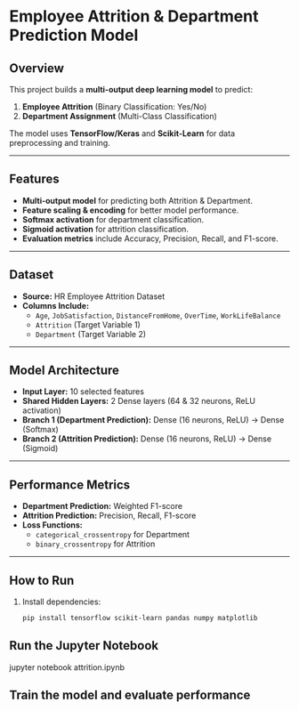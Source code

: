 # Employee Attrition & Department Prediction Model

## Overview
This project builds a **multi-output deep learning model** to predict:
1. **Employee Attrition** (Binary Classification: Yes/No)
2. **Department Assignment** (Multi-Class Classification)

The model uses **TensorFlow/Keras** and **Scikit-Learn** for data preprocessing and training.

---

## Features
- **Multi-output model** for predicting both Attrition & Department.
- **Feature scaling & encoding** for better model performance.
- **Softmax activation** for department classification.
- **Sigmoid activation** for attrition classification.
- **Evaluation metrics** include Accuracy, Precision, Recall, and F1-score.

---

## Dataset
- **Source:** HR Employee Attrition Dataset
- **Columns Include:**
  - `Age`, `JobSatisfaction`, `DistanceFromHome`, `OverTime`, `WorkLifeBalance`
  - `Attrition` (Target Variable 1)
  - `Department` (Target Variable 2)

---

## Model Architecture
- **Input Layer:** 10 selected features
- **Shared Hidden Layers:** 2 Dense layers (64 & 32 neurons, ReLU activation)
- **Branch 1 (Department Prediction):** Dense (16 neurons, ReLU) → Dense (Softmax)
- **Branch 2 (Attrition Prediction):** Dense (16 neurons, ReLU) → Dense (Sigmoid)

---

## Performance Metrics
- **Department Prediction:** Weighted F1-score
- **Attrition Prediction:** Precision, Recall, F1-score
- **Loss Functions:**
  - `categorical_crossentropy` for Department
  - `binary_crossentropy` for Attrition

---

## How to Run
1. Install dependencies:  
   ```bash
   pip install tensorflow scikit-learn pandas numpy matplotlib

## Run the Jupyter Notebook
jupyter notebook attrition.ipynb

## Train the model and evaluate performance